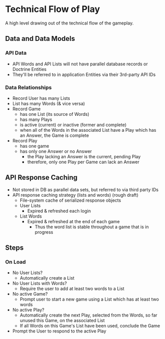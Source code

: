 Technical Flow of Play
======================

A high level drawing out of the technical flow of the gameplay.

Data and Data Models
--------------------

### API Data
  
  - API Words and API Lists will not have parallel database records or Doctrine
    Entities
  - They'll be referred to in application Entities via their 3rd-party API IDs

### Data Relationships

  - Record User has many Lists
  - List has many Words (& vice versa)
  - Record Game
    - has one List (its source of Words)
    - has many Plays
    - is active (current) or inactive (former and complete)
    - when all of the Words in the associated List have a Play which has an
      Answer, the Game is complete
  - Record Play
    - has one game
    - has only one Answer or no Answer
      - the Play lacking an Answer is the current, pending Play
      - therefore, only one Play per Game can lack an Answer

API Response Caching
--------------------

  - Not stored in DB as parallel data sets, but referred to via third party IDs
  - API response caching strategy (lists and words) (rough draft)
    - File-system cache of serialized response objects
    - User Lists
	    - Expired & refreshed each login
	- List Words
	    - Expired & refreshed at the end of each game
	      - Thus the word list is stable throughout a game that is in progress

Steps
-----
  
### On Load

  - No User Lists?
    - Automatically create a List
  - No User Lists with Words?
    - Require the user to add at least two words to a List
  - No active Game?
    - Prompt user to start a new game using a List which has at least two words
  - No active Play?
    - Automatically create the next Play, selected from the Words, so far
      unused this Game, on the associated List
    - If all Words on this Game's List have been used, conclude the Game
  - Prompt the User to respond to the active Play